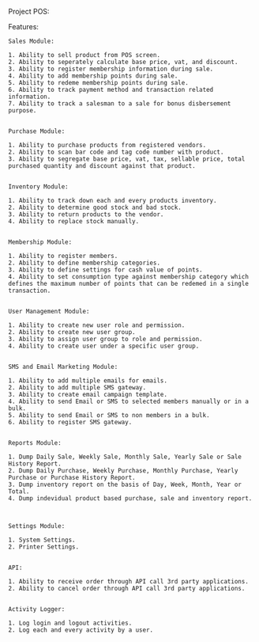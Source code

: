 Project POS:

Features:
	
	Sales Module:
	
	1. Ability to sell product from POS screen.
	2. Ability to seperately calculate base price, vat, and discount.
	3. Ability to register membership information during sale.
	4. Ability to add membership points during sale.
	5. Ability to redeme membership points during sale.
	6. Ability to track payment method and transaction related information.
	7. Ability to track a salesman to a sale for bonus disbersement purpose.
	
	
	Purchase Module:
	
	1. Ability to purchase products from registered vendors.
	2. Ability to scan bar code and tag code number with product.
	3. Ability to segregate base price, vat, tax, sellable price, total purchased quantity and discount against that product.
	
	
	Inventory Module:
	
	1. Ability to track down each and every products inventory.
	2. Ability to determine good stock and bad stock.
	3. Ability to return products to the vendor.
	4. Ability to replace stock manually.
	
	
	Membership Module:
	
	1. Ability to register members.
	2. Ability to define membership categories.
	3. Ability to define settings for cash value of points.
	4. Ability to set consumption type against membership category which defines the maximum number of points that can be redemed in a single transaction.

	
	User Management Module:
	
	1. Ability to create new user role and permission.
	2. Ability to create new user group.
	3. Ability to assign user group to role and permission.
	4. Ability to create user under a specific user group.
	
	
	SMS and Email Marketing Module:
	
	1. Ability to add multiple emails for emails.
	2. Ability to add multiple SMS gateway.
	3. Ability to create email campaign template.
	4. Ability to send Email or SMS to selected members manually or in a bulk.
	5. Ability to send Email or SMS to non members in a bulk.
	6. Ability to register SMS gateway.
	
	
	Reports Module:
	
	1. Dump Daily Sale, Weekly Sale, Monthly Sale, Yearly Sale or Sale History Report.
	2. Dump Daily Purchase, Weekly Purchase, Monthly Purchase, Yearly Purchase or Purchase History Report.
	3. Dump inventory report on the basis of Day, Week, Month, Year or Total.
	4. Dump indevidual product based purchase, sale and inventory report.
	
	
	
	Settings Module:
	
	1. System Settings.
	2. Printer Settings.
	
	
	API:
	
	1. Ability to receive order through API call 3rd party applications.
	2. Ability to cancel order through API call 3rd party applications.


	Activity Logger:
	
	1. Log login and logout activities.
	2. Log each and every activity by a user.
